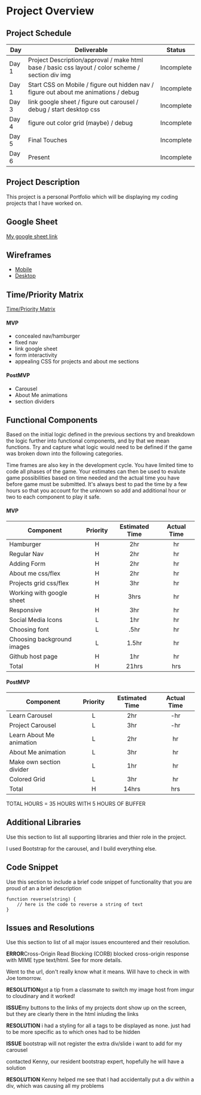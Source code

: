 # Project Overview

## Project Schedule


|  Day | Deliverable | Status
|---|---| ---|
|Day 1| Project Description/approval / make html base /  basic css layout / color scheme / section div img| Incomplete
|Day 1| Start CSS on Mobile / figure out hidden nav / figure out about me animations / debug | Incomplete
|Day 3| link google sheet / figure out carousel / debug / start desktop css| Incomplete
|Day 4| figure out color grid (maybe) / debug | Incomplete
|Day 5| Final Touches | Incomplete
|Day 6| Present | Incomplete


## Project Description

This project is a personal Portfolio which will be displaying my coding projects that I have worked on.

## Google Sheet

[My google sheet link](https://docs.google.com/spreadsheets/d/1NMkwZDoi2gYti0rTHXRwh-TLFi3_k3FzFTCb4H-UdOA/edit#gid=0) 

## Wireframes

- [Mobile](https://imgur.com/XicwoNn)
- [Desktop](https://imgur.com/rtS2C7z)




## Time/Priority Matrix 

[Time/Priority Matrix](https://imgur.com/Aqdd6yA)

#### MVP

- concealed nav/hamburger
- fixed nav
- link google sheet
- form interactivity
- appealing CSS for projects and about me sections

#### PostMVP 

- Carousel
- About Me animations
- section dividers

## Functional Components

Based on the initial logic defined in the previous sections try and breakdown the logic further into functional components, and by that we mean functions.  Try and capture what logic would need to be defined if the game was broken down into the following categories.

Time frames are also key in the development cycle.  You have limited time to code all phases of the game.  Your estimates can then be used to evalute game possibilities based on time needed and the actual time you have before game must be submitted. It's always best to pad the time by a few hours so that you account for the unknown so add and additional hour or two to each component to play it safe.

#### MVP
| Component | Priority | Estimated Time | Actual Time |
| --- | :---: |  :---: | :---: | 
| Hamburger | H | 2hr | hr |
| Regular Nav | H | 2hr | hr |  
| Adding Form | H | 2hr|  hr | 
| About me css/flex | H | 2hr | hr|
| Projects grid css/flex | H | 3hr | hr |
| Working with google sheet | H | 3hrs|  hr | 
| Responsive | H | 3hr | hr | hr |
| Social Media Icons | L | 1hr |  hr |
| Choosing font | L | .5hr | hr |
| Choosing background images | L | 1.5hr | hr |
| Github host page | H | 1hr | hr |
| Total | H | 21hrs| hrs |

#### PostMVP
| Component | Priority | Estimated Time | Actual Time |
| --- | :---: |  :---: | :---: | 
| Learn Carousel | L | 2hr | -hr | hr |
| Project Carousel | L | 3hr | -hr | hr |
| Learn About Me animation | L | 2hr | hr |
| About Me animation | L | 3hr | hr |
| Make own section divider | L | 1hr | hr |
| Colored Grid | L | 3hr | hr |
| Total | H | 14hrs| hrs |


TOTAL HOURS = 35 HOURS       WITH 5 HOURS OF BUFFER

## Additional Libraries
 Use this section to list all supporting libraries and thier role in the project. 

 I used Bootstrap for the carousel, and I build everything else.

## Code Snippet

Use this section to include a brief code snippet of functionality that you are proud of an a brief description  

```
function reverse(string) {
	// here is the code to reverse a string of text
}
```

## Issues and Resolutions
 Use this section to list of all major issues encountered and their resolution.

 **ERROR**Cross-Origin Read Blocking (CORB) blocked cross-origin response <URL> with MIME type text/html. See <URL> for more details.

 Went to the url, don't really know what it means. Will have to check in with Joe tomorrow.

 **RESOLUTION**got a tip from a classmate to switch my image host from imgur to cloudinary and it worked!

 **ISSUE**my buttons to the links of my projects dont show up on the screen, but they are clearly there in the html inluding the links

 **RESOLUTION** i had a styling for all a tags to be displayed as none. just had to be more specific as to which ones had to be hidden

 **ISSUE** bootstrap will not register the extra div/slide i want to add for my carousel

 contacted Kenny, our resident bootstrap expert, hopefully he will have a solution

 **RESOLUTION** Kenny helped me see that I had accidentally put a div within a div, which was causing all my problems


